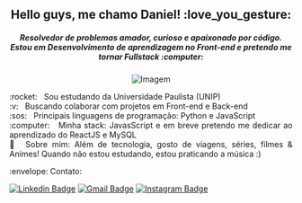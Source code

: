 <h2 align="center"> Hello guys, me chamo Daniel! :love_you_gesture:</h2>
<h5 align="center"> Resolvedor de problemas amador, curioso e apaixonado por código. <br/> 
 Estou em Desenvolvimento de aprendizagem no Front-end e pretendo me tornar Fullstack :computer:</h5> 

<p align="center">
<img src="https://images.unsplash.com/photo-1571171637578-41bc2dd41cd2?ixlib=rb-1.2.1&auto=format&fit=crop&w=750&q=80" alt="Imagem"/>
</p>


 <p align="justify"> :rocket:  &nbsp; Sou estudando da Universidade Paulista (UNIP) 
 <br/> :v: &nbsp; Buscando colaborar com projetos em Front-end e Back-end
 <br/> :sos: &nbsp; Principais linguagens de programação: Python e JavaScript 
 <br/> :computer: &nbsp; Minha stack: JavasScript e em breve pretendo me dedicar ao aprendizado do ReactJS e MySQL
 <br/> 💬  &nbsp;Sobre mim: Além de tecnologia, gosto de viagens, séries, filmes & Animes! Quando não estou estudando, estou praticando a música :) </p>
 

<p align="left">  :envelope:  Contato:
 
[![Linkedin Badge](https://img.shields.io/badge/-LinkedIn-blue?style=flat-square&logo=Linkedin&logoColor=white&link=https://www.linkedin.com/in/daniel-alferes-369b831a5/)](https://www.linkedin.com/in/daniel-alferes-369b831a5/)
[![Gmail Badge](https://img.shields.io/badge/-dancon.alferes@gmail.com-c14438?style=flat-square&logo=Gmail&logoColor=white&link=mailto:it.dancon.alferes@gmail.com)](mailto:it.dancon.alferes@gmail.com)
[![Instagram Badge](https://img.shields.io/badge/-instagram-violet?style=flat-square&logo=instagram&logoColor=white&link=https://www.instagram.com/dan_alferes/)](https://www.instagram.com/dan_alferes/)

</p>
